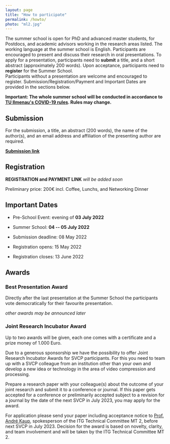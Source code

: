 ```yaml
---
layout: page
title: "How to participate"
permalink: /howto/
photo: "ml2.jpg"
---
```


The summer school is open for PhD and advanced master students, for Postdocs, and academic advisors working in the research areas listed. 
The working language at the summer school is English. 
Participants are encouraged to present and discuss their research in oral presentations.
To apply for a presentation, participants need to **submit** a title, and a short abstract (approximately 200 words). 
Upon acceptance, participants need to **register** for the Summer School.  
Participants without a presentation are welcome and encouraged to register.
Submission/Registration/Payment and Important Dates are provided in the sections below.

**Important: The whole summer school will be conducted in accordance to [TU Ilmenau's COVID-19 rules](https://www.tu-ilmenau.de/en/university/quicklinks/corona-information). Rules may change.**


## Submission
For the submission, a title, an abstract (200 words), the name of the author(s), and an email address and affiliation of the presenting author are required.

**<a href="https://forms.gle/AXNcvgL7TkZaFQrL6" target="_blank">Submission link</a>**  

## Registration
**REGISTRATION and PAYMENT LINK** _will be added soon_

Preliminary price: 200€ incl. Coffee, Lunchs, and Networking Dinner

## Important Dates
* Pre-School Event: evening of **03 July 2022**
* Summer School: **04 -- 05 July 2022** 

* Submission deadline: 08 May 2022
* Registration opens: 15 May 2022
* Registration closes: 13 June 2022

## Awards

### Best Presentation Award
Directly after the last presentation at the Summer School the participants vote democratically for their favourite presentation. 

_other awards may be announced later_

### Joint Research Incubator Award
Up to two awards will be given, each one comes with a certificate and a prize money of 1.000 Euro. 

Due to a generous sponsorship we have the possibility to offer Joint Research Incubator Awards for SVCP participants. 
For this you need to team up with a SVCP colleague from an institution other than your own and develop a new idea or technology in the area of video compression and processing.

Prepare a research paper with your colleague(s) about the outcome of your joint research and submit it to a conference or journal. 
If this paper gets accepted for a conference or preliminarily accepted subject to a revision for a journal by the date of the next SVCP in July 2023, you may apply for the award.

For application please send your paper including acceptance notice to <a href="mailto:andre.kaup@fau.de" target="_blank">Prof. André Kaup</a>, spokesperson of the ITG Technical Committee MT 2, before next SVCP in July 2023. 
Decision for the award is based on novelty, clarity, and team involvement and will be taken by the ITG Technical Committee MT 2.